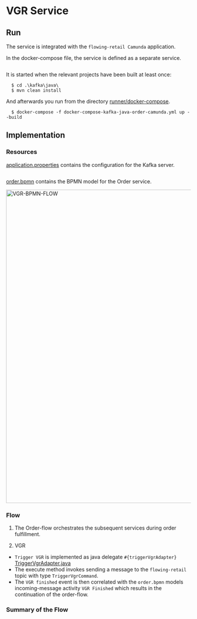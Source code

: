 # VGR Service

## Run

The service is integrated with the `flowing-retail Camunda` application.

In the docker-compose file, the service is defined as a separate service.

```yaml

```

It is started when the relevant projects have been built at least once:

```
  $ cd .\kafka\java\
  $ mvn clean install
```

And afterwards you run from the directory [runner/docker-compose](runner/docker-compose).

```
  $ docker-compose -f docker-compose-kafka-java-order-camunda.yml up --build
```

## Implementation

### Resources
[application.properties](src/main/resources/application.properties) contains the configuration for the Kafka server.

```properties

````
[order.bpmn](src/main/resources/order.bpmn) contains the BPMN model for the Order service.

<img src="vgr-bpmn.png" width="853" alt="VGR-BPMN-FLOW">

### Flow
1. The Order-flow orchestrates the subsequent services during order fulfillment.

2. VGR
- `Trigger VGR` is implemented as java delegate `#{triggerVgrAdapter}` [TriggerVgrAdapter.java](kafka/java/order-camunda/src/main/java/io/flowing/retail/order/flow/TriggerVgrAdapter.java)
- The execute method invokes sending a message to the `flowing-retail` topic with type `TriggerVgrCommand`.
- The `VGR finished` event is then correlated with the `order.bpmn` models incoming-message activity `VGR Finished` which results in the continuation of the order-flow.

### Summary of the Flow

